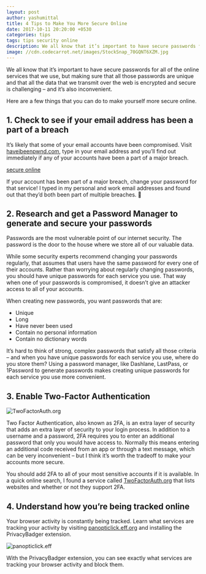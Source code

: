 ```yaml
---
layout: post
author: yashumittal
title: 4 Tips to Make You More Secure Online
date: 2017-10-11 20:20:00 +0530
categories: tips
tags: tips security online
description: We all know that it’s important to have secure passwords for all of the online services that we use, but making sure that all those passwords are unique and that all the data that we transmit over the web is
image: //cdn.codecarrot.net/images/StockSnap_70GQNT6XZM.jpg
---
```


We all know that it’s important to have secure passwords for all of the online services that we use, but making sure that all those passwords are unique and that all the data that we transmit over the web is encrypted and secure is challenging – and it’s also inconvenient.

Here are a few things that you can do to make yourself more secure online.

## 1. Check to see if your email address has been a part of a breach

It’s likely that some of your email accounts have been compromised. Visit [haveibeenpwnd.com](//haveibeenpwnd.com/), type in your email address and you’ll find out immediately if any of your accounts have been a part of a major breach.

[secure online](//cdn.codecarrot.net/images/haveibeenpwnd.png)

If your account has been part of a major breach, change your password for that service! I typed in my personal and work email addresses and found out that they’d both been part of multiple breaches. 🙁

## 2. Research and get a Password Manager to generate and secure your passwords

Passwords are the most vulnerable point of our internet security. The password is the door to the house where we store all of our valuable data.

While some security experts recommend changing your passwords regularly, that assumes that users have the same password for every one of their accounts. Rather than worrying about regularly changing passwords, you should have unique passwords for each service you use. That way when one of your passwords is compromised, it doesn’t give an attacker access to all of your accounts.

When creating new passwords, you want passwords that are:

* Unique
* Long
* Have never been used
* Contain no personal information
* Contain no dictionary words

It’s hard to think of strong, complex passwords that satisfy all those criteria – and when you have unique passwords for each service you use, where do you store them? Using a password manager, like Dashlane, LastPass, or 1Password to generate passwords makes creating unique passwords for each service you use more convenient.

## 3. Enable Two-Factor Authentication

![TwoFactorAuth.org](//cdn.codecarrot.net/images/TwoFactorAuth.png)

Two Factor Authentication, also known as 2FA, is an extra layer of security that adds an extra layer of security to your login process. In addition to a username and a password, 2FA requires you to enter an additional password that only you would have access to. Normally this means entering an additional code received from an app or through a text message, which can be very inconvenient – but I think it’s worth the tradeoff to make your accounts more secure.

You should add 2FA to all of your most sensitive accounts if it is available. In a quick online search, I found a service called [TwoFactorAuth.org](//twofactorauth.org/) that lists websites and whether or not they support 2FA.

## 4. Understand how you’re being tracked online

Your browser activity is constantly being tracked. Learn what services are tracking your activity by visiting [panopticlick.eff.org](//panopticlick.eff.org) and installing the PrivacyBadger extension.

![panopticlick.eff](//cdn.codecarrot.net/images/panopticlick.eff.png)

With the PrivacyBadger extension, you can see exactly what services are tracking your browser activity and block them.
